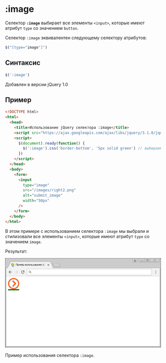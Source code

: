 # :image

Селектор **`:image`** выбирает все элементы `<input>`, которые имеют атрибут `type` со значением `button`.

Селектор `:image` эквивалентен следующему селектору атрибутов:

```js
$("[type="image"]")
```

## Синтаксис

```js
$(':image')
```

Добавлен в версии jQuery 1.0

## Пример

```html
<!DOCTYPE html>
<html>
  <head>
    <title>Использование jQuery селектора :image</title>
    <script src="https://ajax.googleapis.com/ajax/libs/jquery/3.1.0/jquery.min.js"></script>
    <script>
      $(document).ready(function() {
        $(':image').css('border-bottom', '5px solid green') // выбираем все элементы <input>, которые имеют атрибут type со значением image.
      })
    </script>
  </head>
  <body>
    <form>
      <input
        type="image"
        src="/images/right2.png"
        alt="submit_image"
        width="50px"
      />
    </form>
  </body>
</html>
```

В этом примере с использованием селектора `:image` мы выбрали и стилизовали все элементы `<input>`, которые имеют атрибут `type` со значением `image`.

Результат:

![Пример использования jQuery селектора :image](941.png)

Пример использования селектора `:image`.
